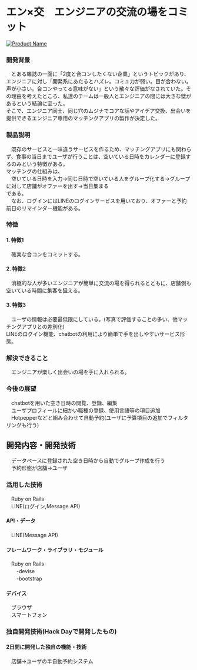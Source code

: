 # エン×交　エンジニアの交流の場をコミット

[![Product Name](image.png)](https://youtu.be/fgHIDS5z6AQ)

### 開発背景  
　とある雑誌の一面に「2度と合コンしたくない企業」というトピックがあり、エンジニアに対し「開発系にあたるとハズレ。コミュ力が弱い。目が合わない。声が小さい。合コンやってる意味がない」という散々な評価がなされていた。その理由を考えたところ、私達のチームは一般人とエンジニアの間には大きな壁があるという結論に至った。  
そこで、エンジニア同士、同じ穴のムジナでコアな話やアイデア交換、出会いを提供できるエンジニア専用のマッチングアプリの製作が決定した。  
### 製品説明  
　既存のサービスと一味違うサービスを作るため、マッチングアプリにも関わらず、食事の当日までユーザが行うことは、空いている日時をカレンダーに登録するのみという特徴がある。  
マッチングの仕組みは、  
　空いている日時を入力→同じ日時で空いている人をグループ化する→グループに対して店舗がオファーを出す→当日集まる  
である。  
　なお、ログインにはLINEのログインサービスを用いており、オファーと予約前日のリマインダー機能がある。  
 
### 特徴  

#### 1. 特徴1  
　確実な合コンをコミットする。  

#### 2. 特徴2  
　消極的な人が多いエンジニアが簡単に交流の場を得られるとともに、店舗側も空いている時間に集客を狙える。  

#### 3. 特徴3  
　ユーザの情報は必要最低限にしている。(写真で評価することの多い、他マッチングアプリとの差別化)  
  LINEのログイン機能、chatbotの利用により簡単で手を出しやすいサービス形態。  

### 解決できること  
　エンジニアが楽しく出会いの場を手に入れられる。  

### 今後の展望  
　chatbotを用いた空き日時の閲覧、登録、編集  
　ユーザプロフィールに細かい職種の登録、使用言語等の項目追加  
　Hotpepperなどと組み合わせて自動予約(ユーザに予算項目の追加でフィルタリングも行う)  

## 開発内容・開発技術  
　データベースに登録された空き日時から自動でグループ作成を行う  
　予約形態が店舗→ユーザ  

### 活用した技術  
　Ruby on Rails  
　LINE(ログイン,Message API)  

#### API・データ  
　LINE(Message API)  

#### フレームワーク・ライブラリ・モジュール  
　Ruby on Rails  
　　-devise  
　　-bootstrap  

#### デバイス  
　ブラウザ  
　スマートフォン  

### 独自開発技術(Hack Dayで開発したもの)  
#### 2日間に開発した独自の機能・技術  
　店舗→ユーザの半自動予約システム  
